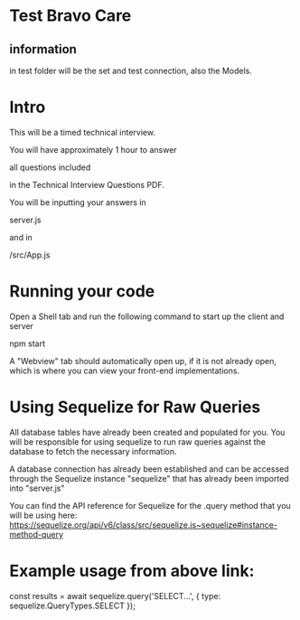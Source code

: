 # Test Bravo Care

## information

in test folder will be the set and test connection, also the Models.


# Intro
This will be a timed technical interview. 

You will have approximately 1 hour to answer 

all questions included 

in the Technical Interview Questions PDF. 

You will be inputting your answers in 

server.js 

and in 

/src/App.js


# Running your code
Open a Shell tab and run the following command to start up the client and server

npm start

A "Webview" tab should automatically open up, if it is not already open, which is where you can view your front-end implementations.


# Using Sequelize for Raw Queries
All database tables have already been created and populated for you. You will be responsible for using sequelize to run raw queries against the database to fetch the necessary information.

A database connection has already been established and can be accessed through the Sequelize instance "sequelize" that has already been imported into "server.js"

You can find the API reference for Sequelize for the .query method that you will be using here: https://sequelize.org/api/v6/class/src/sequelize.js~sequelize#instance-method-query

# Example usage from above link:
const results = await sequelize.query('SELECT...', { type: sequelize.QueryTypes.SELECT }); 


